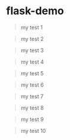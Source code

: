 # flask-demo

> my test 1

> my test 2

> my test 3

> my test 4

> my test 5

> my test 6

> my test 7

> my test 8

> my test 9

> my test 10
